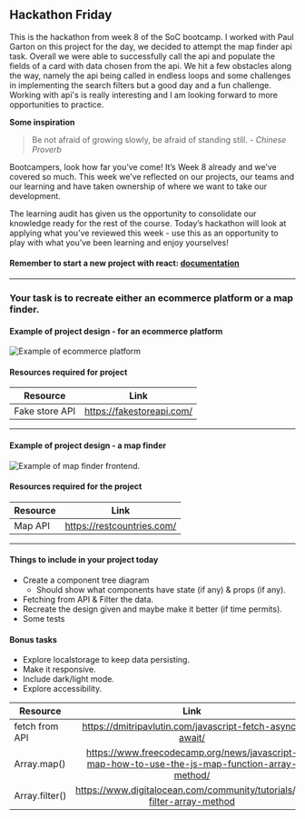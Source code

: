 ## Hackathon Friday 

This is the hackathon from week 8 of the SoC bootcamp. I worked with Paul Garton on this project for the day, we decided to attempt the map finder api task. Overall we were able to successfully call the api and populate the fields of a card with data chosen from the api. We hit a few obstacles along the way, namely the api being called in endless loops and some challenges in implementing the search filters but a good day and a fun challenge. Working with api's is really interesting and I am looking forward to more opportunities to practice.

**Some inspiration** 
> Be not afraid of growing slowly, be afraid of standing still. - *Chinese Proverb*

Bootcampers, look how far you’ve come! It’s Week 8 already and we’ve covered so much. This week we’ve reflected on our projects, our teams and our learning and have taken ownership of where we want to take our development. 

The learning audit has given us the opportunity to consolidate our knowledge ready for the rest of the course. Today’s hackathon will look at applying what you’ve reviewed this week - use this as an opportunity to play with what you’ve been learning and enjoy yourselves!

#### Remember to start a new project with react:  [documentation](https://create-react-app.dev/docs/getting-started)

---
### Your task is to recreate either an ecommerce platform or a map finder.

#### Example of project design - for an ecommerce platform
![](https://www.zacharyfixler.com/_nuxt/image/148865.png "Example of ecommerce platform")

#### Resources required for project 

| Resource  | Link |
| ------------- |:-------------:|
| Fake store API      | https://fakestoreapi.com/     |

---


#### Example of project design - a map finder
![](https://res.cloudinary.com/dz209s6jk/image/upload/v1554827486/Challenges/jfrcfmcisi1xiwm4rl1s.jpg "Example of map finder frontend.")

#### Resources required for the project

| Resource  | Link |
| ------------- |:-------------:|
| Map API      | https://restcountries.com/     |

---

#### Things to include in your project today
-   Create a component tree diagram
    -   Should show what components have state (if any) & props (if any).
-   Fetching from API & Filter the data.
-   Recreate the design given and maybe make it better (if time permits).
-   Some tests

#### Bonus tasks
-   Explore localstorage to keep data persisting.
-   Make it responsive.
-   Include dark/light mode.
-   Explore accessibility.

| Resource  | Link |
| ------------- |:-------------:|
| fetch from API      | https://dmitripavlutin.com/javascript-fetch-async-await/
| Array.map()      | https://www.freecodecamp.org/news/javascript-map-how-to-use-the-js-map-function-array-method/     |
| Array.filter()      | https://www.digitalocean.com/community/tutorials/js-filter-array-method     |

